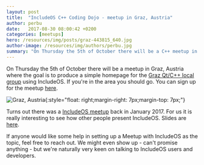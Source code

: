 ```yaml
---
layout: post
title:  "IncludeOS C++ Coding Dojo - meetup in Graz, Austria"
author: perbu
date:   2017-08-30 08:00:42 +0200
categories: [meetups]
hero: /resources/img/posts/graz-443815_640.jpg
author-image: /resources/img/authors/perbu.jpg
summary: "On Thursday the 5th of October there will be a C++ meetup in Graz, Austria on the topic of IncludeOS."
---
```


On Thursday the 5th of October there will be a meetup in Graz, Austria where the goal is to produce a simple homepage for the [Graz Qt/C++ local group](https://www.meetup.com/Graz-Qt-C-11-Meetup/) using IncludeOS. If you're in the area you should go. You can sign up for the meetup [here](https://www.meetup.com/Graz-Qt-C-11-Meetup/events/240890363/).

![Graz, Austria]({{site-url}}/resources/img/posts/graz-443815_640.jpg){:style="float: right;margin-right: 7px;margin-top: 7px;"}

Turns out there was a [IncludeOS meetup] back in January 2017. For us it is really interesting to see how other people present IncludeOS. Slides are [here](https://gitlab.com/qtcpp-user-group-graz/Cpp_presentations/blob/master/IncludeOS/IncludeOS.pdf).

If anyone would like some help in setting up a Meetup with IncludeOS as the topic, feel free to reach out. We might even show up - can't promise anything - but we're naturally very keen on talking to IncludeOS users and developers.

[IncludeOS meetup]: https://www.meetup.com/Graz-Qt-C-11-Meetup/events/236210323/

